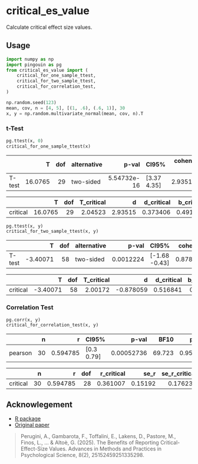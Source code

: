 # critical_es_value

Calculate critical effect size values.

## Usage

```python
import numpy as np
import pingouin as pg
from critical_es_value import (
    critical_for_one_sample_ttest,
    critical_for_two_sample_ttest,
    critical_for_correlation_test,
)

np.random.seed(123)
mean, cov, n = [4, 5], [(1, .6), (.6, 1)], 30
x, y = np.random.multivariate_normal(mean, cov, n).T
```

### t-Test


```python
pg.ttest(x, 0)
critical_for_one_sample_ttest(x)
```

|        |       T |   dof | alternative   |       p-val | CI95%       |   cohen-d |      BF10 |   power |
|:-------|--------:|------:|:--------------|------------:|:------------|----------:|----------:|--------:|
| T-test | 16.0765 |    29 | two-sided     | 5.54732e-16 | [3.37 4.35] |   2.93515 | 1.031e+13 |     nan |

|          |       T |   dof |   T_critical |       d |   d_critical |   b_critical |       g |   g_critical |
|:---------|--------:|------:|-------------:|--------:|-------------:|-------------:|--------:|-------------:|
| critical | 16.0765 |    29 |      2.04523 | 2.93515 |     0.373406 |     0.491162 | 2.85847 |     0.363651 |

```python
pg.ttest(x, y)
critical_for_two_sample_ttest(x, y)
```

|        |        T |   dof | alternative   |     p-val | CI95%         |   cohen-d |   BF10 |    power |
|:-------|---------:|------:|:--------------|----------:|:--------------|----------:|-------:|---------:|
| T-test | -3.40071 |    58 | two-sided     | 0.0012224 | [-1.68 -0.43] |  0.878059 | 26.155 | 0.916807 |


|          |        T |   dof |   T_critical |         d |   d_critical |   b_critical |         g |   g_critical |
|:---------|---------:|------:|-------------:|----------:|-------------:|-------------:|----------:|-------------:|
| critical | -3.40071 |    58 |      2.00172 | -0.878059 |     0.516841 |      0.62077 | -0.866647 |     0.510124 |


### Correlation Test

```python
pg.corr(x, y)
critical_for_correlation_test(x, y)
```

|         |   n |        r | CI95%       |      p-val |   BF10 |    power |
|:--------|----:|---------:|:------------|-----------:|-------:|---------:|
| pearson |  30 | 0.594785 | [0.3  0.79] | 0.00052736 | 69.723 | 0.950373 |

|          |   n |        r |   dof |   r_critical |    se_r |   se_r_critical |
|:---------|----:|---------:|------:|-------------:|--------:|----------------:|
| critical |  30 | 0.594785 |    28 |     0.361007 | 0.15192 |        0.176238 |

## Acknowlegement

* [R package](https://psicostat.github.io/criticalESvalue/index.html)
* [Original paper](https://journals.sagepub.com/doi/10.1177/25152459251335298?icid=int.sj-full-text.similar-articles.5)
> Perugini, A., Gambarota, F., Toffalini, E., Lakens, D., Pastore, M., Finos, L., ... & Altoè, G. (2025). The Benefits of Reporting Critical-Effect-Size Values. Advances in Methods and Practices in Psychological Science, 8(2), 25152459251335298.

